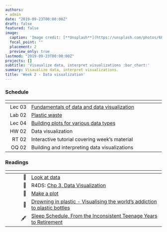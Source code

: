 ```yaml
---
authors:
- admin
date: "2019-09-23T00:00:00Z"
draft: false
featured: false
image:
  caption: 'Image credit: [**Unsplash**](https://unsplash.com/photos/6EnTPvPPL6I)'
  focal_point: ""
  placement: 2
  preview_only: true
lastmod: "2019-09-23T00:00:00Z"
projects: []
subtitle: 'Visaualize data, interpret visualizations :bar_chart:'
summary: Visaualize data, interpret visualizations.
title: 'Week 2 - Data visualization'
---
```


### Schedule

| <div style="width:60px"></div>  | <div style="width:420px"></div> |  <div style="width:190px"></div>   |
|---:|---|---|
| Lec 03 | [Fundamentals of data and data visualization](/slides/w2_d1-dataviz/w2_d1-dataviz.html) |
| Lab 02 | [Plastic waste](/labs/lab-02/lab-02-plastic-waste.html) | **Due:** Fri, 27 Sep, 17:00 |
| Lec 04 | [Building plots for various data types](/slides/w2_d2-more-dataviz/w2_d2-more-dataviz.html) |
| HW 02  | Data visualization | **Due:** Wed, 2 Oct, 17:00
| RT 02  | Interactive tutorial covering week’s material | 
| OQ 02  | Building and interpreting data visualizations | **Due:** Fri, 4 Oct, 17:00

### Readings

| <div style="width:60px"></div>  | <div style="width:420px"></div>  |  <div style="width:190px"></div> |
|----:|---|---|
| :page_facing_up: | [Look at data](https://socviz.co/lookatdata.html) | **Required** | 
| :open_book: | R4DS: [Chp 3, Data Visualization](https://r4ds.had.co.nz/data-visualisation.html) | **Required** |
| :page_facing_up: | [Make a plot](https://socviz.co/makeplot.html) | Optional |
| :page_facing_up: | [Drowning in plastic - Visualising the world’s addiction to plastic bottles](https://graphics.reuters.com/ENVIRONMENT-PLASTIC/0100B275155/index.html) | Optional |
|  :fountain_pen:  | [Sleep Schedule, From the Inconsistent Teenage Years to Retirement](https://flowingdata.com/2019/09/13/sleep-schedule-and-age/) | Optional
